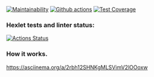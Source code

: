 [![Maintainability](https://api.codeclimate.com/v1/badges/7b0f4a5d3858c6ea7a12/maintainability)](https://codeclimate.com/github/KatherinaFed/frontend-project-lvl2/maintainability) [![Github actions](https://github.com/KatherinaFed/frontend-project-lvl2/actions/workflows/github-actions.yml/badge.svg)](https://github.com/KatherinaFed/frontend-project-lvl2/actions/workflows/github-actions.yml) [![Test Coverage](https://api.codeclimate.com/v1/badges/7b0f4a5d3858c6ea7a12/test_coverage)](https://codeclimate.com/github/KatherinaFed/frontend-project-lvl2/test_coverage)

### Hexlet tests and linter status:

[![Actions Status](https://github.com/KatherinaFed/frontend-project-lvl2/workflows/hexlet-check/badge.svg)](https://github.com/KatherinaFed/frontend-project-lvl2/actions)

### How it works.

https://asciinema.org/a/2rbh12SHNKgMLSVimV2lOOoxw
